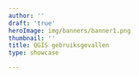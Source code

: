 ```yaml
---
author: ''
draft: 'true'
heroImage: img/banners/banner1.png
thumbnail: ''
title: QGIS gebruiksgevallen
type: showcase

---
```

